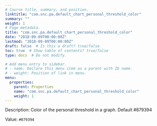 ```yaml
---
# Course title, summary, and position.
linktitle: "com.snc.pa.default_chart_personal_threshold_color"
summary: ""
weight: 1
# Page metadata.
title: "com.snc.pa.default_chart_personal_threshold_color"
date: "2018-09-09T00:00:00Z"
lastmod: "2018-09-09T00:00:00Z"
draft: false  # Is this a draft? true/false
toc: true  # Show table of contents? true/false
type: docs  # Do not modify.

# Add menu entry to sidebar.
# - name: Declare this menu item as a parent with ID name.
# - weight: Position of link in menu.
menu:
  properties:
    parent: Properties
    name: "com.snc.pa.default_chart_personal_threshold_color"
    weight: 1
---
```


Description: Color of the personal threshold in a graph. Default #879394


Value: `#879394`